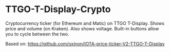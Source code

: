 # TTGO-T-Display-Crypto
Cryptocurrency ticker (for Ethereum and Matic) on TTGO T-Display. Shows price and volume (on Kraken). Also shows voltage. Built-in buttons allow you to cycle between the two. 


Based on: https://github.com/oxinon/IOTA-price-ticker-V2-TTGO-T-Display
